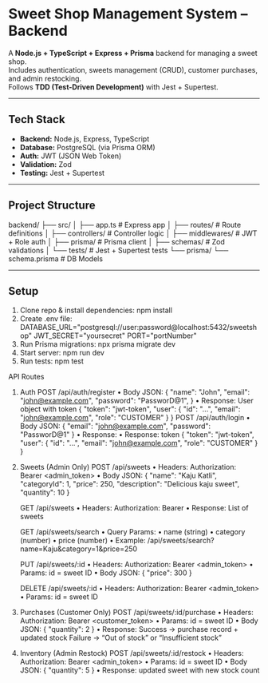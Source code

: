 # Sweet Shop Management System – Backend

A **Node.js + TypeScript + Express + Prisma** backend for managing a sweet shop.  
Includes authentication, sweets management (CRUD), customer purchases, and admin restocking.  
Follows **TDD (Test-Driven Development)** with Jest + Supertest.  

---

## Tech Stack

- **Backend:** Node.js, Express, TypeScript  
- **Database:** PostgreSQL (via Prisma ORM)  
- **Auth:** JWT (JSON Web Token)  
- **Validation:** Zod  
- **Testing:** Jest + Supertest  

---

## Project Structure

backend/
├── src/
│   ├── app.ts              # Express app
│   ├── routes/             # Route definitions
│   ├── controllers/        # Controller logic
│   ├── middlewares/        # JWT + Role auth
│   ├── prisma/             # Prisma client
│   ├── schemas/            # Zod validations
│   └── tests/              # Jest + Supertest tests
└── prisma/
└── schema.prisma       # DB Models

---

##  Setup

1. Clone repo & install dependencies:
    npm install
2. Create .env file:
    DATABASE_URL="postgresql://user:password@localhost:5432/sweetshop"
    JWT_SECRET="yoursecret"
    PORT="portNumber"
3. Run Prisma migrations:
    npx prisma migrate dev
4. Start server:
    npm run dev
5. Run tests:
    npm test


API Routes
1. Auth
    POST /api/auth/register
	    •	Body JSON:
            {
            "name": "John",
            "email": "john@example.com",
            "password": "PassworD@1",
            }
	    •	Response: User object with token
            {
                "token": "jwt-token",
                "user": {
                    "id": "...",
                    "email": "john@example.com",
                    "role": "CUSTOMER"
                }
            }
    POST /api/auth/login
	    •	Body JSON:
            {
            "email": "john@example.com",
            "password": "PassworD@1"
            }
	•	Response:
	    •	Response: token
            {
                "token": "jwt-token",
                "user": {
                    "id": "...",
                    "email": "john@example.com",
                    "role": "CUSTOMER"
                }
            }


2. Sweets (Admin Only)
    POST /api/sweets
        •	Headers: Authorization: Bearer <admin_token>
        •	Body JSON:
                {
                    "name": "Kaju Katli",
                    "categoryId": 1,
                    "price": 250,
                    "description": "Delicious kaju sweet",
                    "quantity": 10
                }

    GET /api/sweets
        •	Headers: Authorization: Bearer <token>
        •	Response: List of sweets

    GET /api/sweets/search
        •	Query Params:
        •	name (string)
        •	category (number)
        •	price (number)
        •	Example:
    /api/sweets/search?name=Kaju&category=1&price=250

    PUT /api/sweets/:id
        •	Headers: Authorization: Bearer <admin_token>
        •	Params: id = sweet ID
        •	Body JSON:
        { "price": 300 }

    DELETE /api/sweets/:id
        •	Headers: Authorization: Bearer <admin_token>
        •	Params: id = sweet ID


3. Purchases (Customer Only)
    POST /api/sweets/:id/purchase
        •	Headers: Authorization: Bearer <customer_token>
        •	Params: id = sweet ID
        •	Body JSON:
        { "quantity": 2 }
    •	Response:
    Success → purchase record + updated stock
    Failure → “Out of stock” or “Insufficient stock”

4. Inventory (Admin Restock)
    POST /api/sweets/:id/restock
                •	Headers: Authorization: Bearer <admin_token>
                •	Params: id = sweet ID
                •	Body JSON:
            { "quantity": 5 }
    •	Response: updated sweet with new stock count